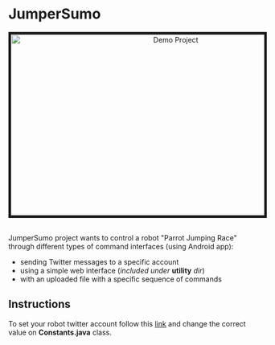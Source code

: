 # JumperSumo

<div style="text-align:center">
<a href="http://www.youtube.com/watch?feature=player_embedded&v=88U83OlxF2Q
" target="_blank"><img src="http://img.youtube.com/vi/88U83OlxF2Q/0.jpg" 
alt="Demo Project" width="640" height="360" border="5" /></a>
</div>
<br />


JumperSumo project wants to control a robot "Parrot Jumping Race" through different types of command interfaces (using Android app): 
- sending Twitter messages to a specific account
- using a simple web interface (*included under* **utility** *dir*)
- with an uploaded file with a specific sequence of commands

## Instructions

To set your robot twitter account follow this [link](https://twittercommunity.com/t/how-do-i-find-my-consumer-key-and-secret/646/4) and change the correct value on **Constants.java** class.


